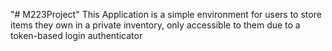 "# M223Project"
This Application is a simple environment for users to store items they own in a private inventory,
only accessible to them due to a token-based login authenticator
